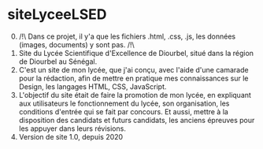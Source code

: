 # siteLyceeLSED
0. /!\ Dans ce projet, il y'a que les fichiers .html, .css, .js, les données (images, documents) y sont pas. /!\
1. Site du Lycée Scientifique d'Excellence de Diourbel, situé dans la région de Diourbel au Sénégal.
2. C'est un site de mon lycée, que j'ai conçu, avec l'aide d'une camarade pour la rédaction, afin de mettre en pratique mes connaissances sur le Design, les langages HTML, CSS, JavaScript.
3. L'objectif du site était de faire la promotion de mon lycée, en expliquant aux utilisateurs le fonctionnement du lycée, son organisation, les conditions d'entrée qui se fait par concours. Et aussi, mettre à la disposition des candidats et futurs candidats, les anciens épreuves pour les appuyer dans leurs révisions.
4. Version de site 1.0, depuis 2020
